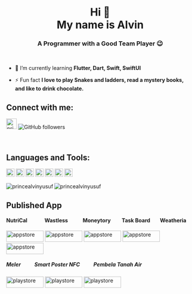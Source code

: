 
<h1 align="center">Hi 👋 <br> My name is Alvin </h1> 
<h3 align="center">A Programmer with a Good Team Player 😉</h3>


<br />

- 🌱 I’m currently learning **Flutter, Dart, Swift, SwiftUI**

- ⚡ Fun fact **I love to play Snakes and ladders, read a mystery books, and like to drink chocolate.**

## Connect with me:

<a href="https://www.linkedin.com/in/princealvinyusuf" target="blank"><img src="https://cdn.jsdelivr.net/npm/simple-icons@3.0.1/icons/linkedin.svg" alt="princealvinyusuf" height="28" width="28" /></a> ![GitHub followers](https://img.shields.io/github/followers/princealvinyusuf?logo=GitHub&style=for-the-badge)

<br />

## Languages and Tools:

<p align="left"><img src="https://www.vectorlogo.zone/logos/dartlang/dartlang-icon.svg" alt="dart" width="22" height="22"/> <img src="https://www.vectorlogo.zone/logos/figma/figma-icon.svg" alt="figma" width="22" height="22"/> <img src="https://www.vectorlogo.zone/logos/firebase/firebase-icon.svg" alt="firebase" width="22" height="22"/> <img src="https://www.vectorlogo.zone/logos/flutterio/flutterio-icon.svg" alt="flutter" width="22" height="22"/> <img src="https://www.vectorlogo.zone/logos/git-scm/git-scm-icon.svg" alt="git" width="22" height="22"/> <img src="https://www.vectorlogo.zone/logos/sketchapp/sketchapp-icon.svg" alt="sketch" width="22" height="22"/> <img src="https://www.vectorlogo.zone/logos/swift/swift-icon.svg" alt="swift" width="22" height="22"/></p>

<p><img align="left" src="https://github-readme-stats.vercel.app/api/top-langs/?username=princealvinyusuf&layout=compact&hide=html" alt="princealvinyusuf" /></p>

<p><img align="center" src="https://github-readme-stats.vercel.app/api?username=princealvinyusuf&show_icons=true" alt="princealvinyusuf" /></p>


## Published App

#### NutriCal &nbsp;&nbsp;&nbsp;&nbsp;&nbsp;&nbsp;&nbsp;&nbsp;&nbsp;&nbsp;&nbsp;&nbsp; Wastless &nbsp;&nbsp;&nbsp;&nbsp;&nbsp;&nbsp;&nbsp;&nbsp;&nbsp;&nbsp; Moneytory &nbsp;&nbsp;&nbsp;&nbsp;&nbsp;&nbsp;&nbsp; Task Board &nbsp;&nbsp;&nbsp;&nbsp;&nbsp;&nbsp; Weatheria
<a href="https://apps.apple.com/id/app/nutrical-app/id1535180344" target="blank"><img src="https://iconape.com/wp-content/png_logo_vector/download-on-the-app-store-flat-badge-logo.png" alt="appstore" height="30" width="100" /></a>
<a href="https://apps.apple.com/id/app/wastless/id1536328244" target="blank"><img src="https://iconape.com/wp-content/png_logo_vector/download-on-the-app-store-flat-badge-logo.png" alt="appstore" height="30" width="100" /></a>
<a href="https://apps.apple.com/id/app/moneytory/id1540283714" target="blank"><img src="https://iconape.com/wp-content/png_logo_vector/download-on-the-app-store-flat-badge-logo.png" alt="appstore" height="30" width="100" /></a>
<a href="https://apps.apple.com/id/app/task-board-keep-prioritize/id1540972402" target="blank"><img src="https://iconape.com/wp-content/png_logo_vector/download-on-the-app-store-flat-badge-logo.png" alt="appstore" height="30" width="100" /></a>
<a href="https://apps.apple.com/id/app/weatheria/id1541497897" target="blank"><img src="https://iconape.com/wp-content/png_logo_vector/download-on-the-app-store-flat-badge-logo.png" alt="appstore" height="30" width="100" /></a>

##### Meler &nbsp;&nbsp;&nbsp;&nbsp;&nbsp;&nbsp;&nbsp;&nbsp;&nbsp; Smart Poster NFC &nbsp;&nbsp;&nbsp;&nbsp;&nbsp;&nbsp;&nbsp;&nbsp;&nbsp; Pembela Tanah Air
<a href="https://play.google.com/store/apps/details?id=com.polibatam.meler" target="blank"><img src="https://iconape.com/wp-content/png_logo_vector/get-it-on-google-play-badge-logo.png" alt="playstore" height="30" width="100" /></a> 
<a href="https://play.google.com/store/apps/details?id=com.polibatam.smartposternfc" target="blank"><img src="https://iconape.com/wp-content/png_logo_vector/get-it-on-google-play-badge-logo.png" alt="playstore" height="30" width="100" /></a> 
<a href="https://play.google.com/store/apps/details?id=com.combro.Peta" target="blank"><img src="https://iconape.com/wp-content/png_logo_vector/get-it-on-google-play-badge-logo.png" alt="playstore" height="30" width="100" /></a> 
